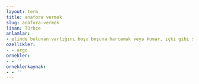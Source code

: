 ```yaml
---
layout: term
title: anafora vermek
slug: anafora-vermek
lisan: Türkçe
anlamlar:
- elinde bulunan varlığını boşu boşuna harcamak veya kumar, içki gibi şeylerle heba etmek
ozellikler:
- - argo
ornekler:
- - ''
orneklerkaynak:
- - ''
---
```

